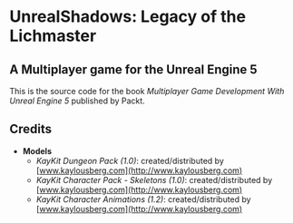 # UnrealShadows: Legacy of the Lichmaster

## A Multiplayer game for the Unreal Engine 5

This is the source code for the book _Multiplayer Game Development With Unreal Engine 5_ published by Packt.

## Credits

* **Models**
   * _KayKit Dungeon Pack (1.0)_: created/distributed by [www.kaylousberg.com](http://www.kaylousberg.com)
   * _KayKit Character Pack - Skeletons (1.0)_: created/distributed by [www.kaylousberg.com](http://www.kaylousberg.com)
   * _KayKit Character Animations (1.2)_: created/distributed by [www.kaylousberg.com](http://www.kaylousberg.com)
